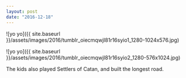 ```yaml
---
layout: post
date: "2016-12-18"
---
```


![yo yo]({{ site.baseurl }}/assets/images/2016/tumblr_oiecmqwjI81r16syio1_1280-1024x576.jpg)

![yo yo]({{ site.baseurl }}/assets/images/2016/tumblr_oiecmqwjI81r16syio2_1280-576x1024.jpg)

The kids also played Settlers of Catan, and built the longest road.
